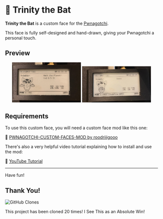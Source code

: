 
# 🦇 Trinity the Bat

**Trinity the Bat** is a custom face for the [Pwnagotchi](https://pwnagotchi.ai/).

This face is fully self-designed and hand-drawn, giving your Pwnagotchi a personal touch.

## Preview
<p align="center">
  <img src="Screenshot/Awake.jpg" width="45%" alt="Awake State">
  <img src="Screenshot/Sleep.jpg" width="45%" alt="Cool State">
</p>

## Requirements

To use this custom face, you will need a custom face mod like this one:

🔗 [PWNAGOTCHI-CUSTOM-FACES-MOD by roodriiigooo](https://github.com/roodriiigooo/PWNAGOTCHI-CUSTOM-FACES-MOD)

There's also a very helpful video tutorial explaining how to install and use the mod:

🎥 [YouTube Tutorial](https://www.youtube.com/watch?v=X-5jN0WjurQ)

---

Have fun! 



## Thank You!
![GitHub Clones](https://img.shields.io/badge/20-clones-blue?style=flat-square&logo=github)

This project has been cloned 20 times! I See This as an Absolute Win!
